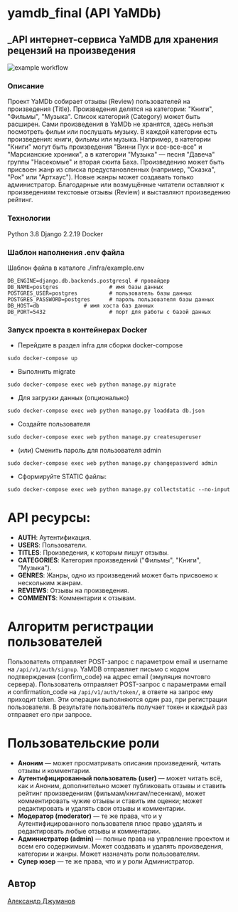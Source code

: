 # yamdb_final (API YaMDb)

## _API интернет-сервиса YaMDB для хранения рецензий на произведения

![example workflow](https://github.com/AlexDjum/yamdb_final/actions/workflows/yamdb_workflow.yml/badge.svg)

[//]: # (![example workflow]&#40;https://github.com/github/docs/actions/workflows/main.yml/badge.svg&#41;)

### Описание

Проект YaMDb собирает отзывы (Review) пользователей на произведения (Title).
Произведения делятся на категории: "Книги", "Фильмы", "Музыка".
Список категорий (Category) может быть расширен.
Сами произведения в YaMDb не хранятся, здесь нельзя посмотреть фильм или
послушать музыку. В каждой категории есть произведения: книги, фильмы или
музыка. Например, в категории "Книги" могут быть произведения
"Винни Пух и все-все-все" и "Марсианские хроники", а в категории
"Музыка" — песня "Давеча" группы "Насекомые" и вторая сюита Баха.
Произведению может быть присвоен жанр из списка предустановленных
(например, "Сказка", "Рок" или "Артхаус"). Новые жанры может создавать
только администратор. Благодарные или возмущённые читатели оставляют к
произведениям текстовые отзывы (Review) и выставляют произведению рейтинг.

### Технологии

Python 3.8
Django 2.2.19
Docker

### Шаблон наполнения .env файла

Шаблон файла в каталоге ./infra/example.env

	DB_ENGINE=django.db.backends.postgresql # провайдер
	DB_NAME=postgres		        # имя базы данных
	POSTGRES_USER=postgres			# пользователь базы данных
	POSTGRES_PASSWORD=postgres		# пароль пользователя базы данных
	DB_HOST=db 				# имя хоста баз данных
	DB_PORT=5432			        # порт для работы с базой данных

### Запуск проекта в контейнерах Docker

- Перейдите в раздел infra для сборки docker-compose

```
sudo docker-compose up
```

- Выполнить migrate

```
sudo docker-compose exec web python manage.py migrate
```

- Для загрузки данных (опционально)

```
sudo docker-compose exec web python manage.py loaddata db.json
```

- Создайте пользователя

```
sudo docker-compose exec web python manage.py createsuperuser
```

- (или) Сменить пароль для пользователя admin

```
sudo docker-compose exec web python manage.py changepassword admin
```

- Сформируйте STATIC файлы:

```
sudo docker-compose exec web python manage.py collectstatic --no-input
```

# API ресурсы:

- **AUTH**: Аутентификация.
- **USERS**: Пользователи.
- **TITLES**: Произведения, к которым пишут отзывы.
- **CATEGORIES**: Категория произведений ("Фильмы", "Книги", "Музыка").
- **GENRES**: Жанры, одно из произведений может быть присвоено к нескольким жанрам.
- **REVIEWS**: Отзывы на произведения.
- **COMMENTS**: Комментарии к отзывам.

# Алгоритм регистрации пользователей

Пользователь отправляет POST-запрос с параметром email и username на `/api/v1/auth/signup`.
YaMDB отправляет письмо с кодом подтверждения (confirm_code) на адрес email (эмуляция почтовго сервера).
Пользователь отправляет POST-запрос с параметрами email и confirmation_code на `/api/v1/auth/token/`,
в ответе на запрос ему приходит token.
Эти операции выполняются один раз, при регистрации пользователя.
В результате пользователь получает токен и каждый раз отправяет его при запросе.

# Пользовательские роли

- **Аноним** — может просматривать описания произведений, читать отзывы и комментарии.
- **Аутентифицированный пользователь (user)** — может читать всё, как и Аноним, дополнительно может публиковать отзывы и
  ставить рейтинг произведениям (фильмам/книгам/песенкам), может комментировать чужие отзывы и ставить им оценки; может
  редактировать и удалять свои отзывы и комментарии.
- **Модератор (moderator)** — те же права, что и у Аутентифицированного пользователя плюс право удалять и редактировать
  любые отзывы и комментарии.
- **Администратор (admin)** — полные права на управление проектом и всем его содержимым. Может создавать и удалять
  произведения, категории и жанры. Может назначать роли пользователям.
- **Супер юзер** — те же права, что и у роли Администратор.

## Автор

[Александр Джуманов](https://github.com/AlexDjum)